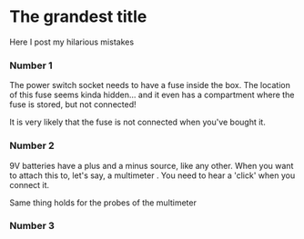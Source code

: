 # The grandest title

Here I post my hilarious mistakes


### Number 1

The power switch socket needs to have a fuse inside the box. The location of this fuse seems kinda hidden... and it 
even has a compartment where the fuse is stored, but not connected!

It is very likely that the fuse is not connected when you've bought it.


### Number 2

9V batteries have a plus and a minus source, like any other. When you want to attach this to, let's say, a multimeter
. You need to hear a 'click' when you connect it.

Same thing holds for the probes of the multimeter


### Number 3

